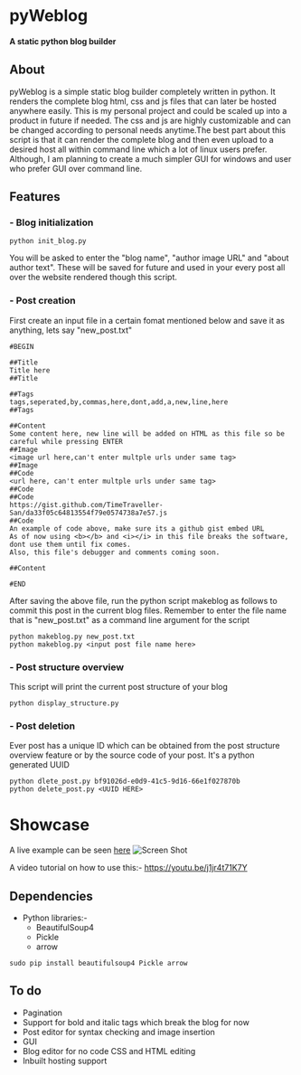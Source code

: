 # pyWeblog
#### A static python blog builder 

## About
pyWeblog is a simple static blog builder completely written in python. It renders the complete blog html, css and js files that can later be hosted anywhere easily. This is my personal project and could be scaled up into a product in future if needed. The css and js are highly customizable and can be changed according to personal needs anytime.The best part about this script is that it can render the complete blog and then even upload to a desired host all within command line which a lot of linux users prefer. Although, I am planning to create a much simpler GUI for windows and user who prefer GUI over command line.

## Features

### - Blog initialization
  ```
python init_blog.py
```
You will be asked to enter the "blog name", "author image URL" and "about author text". These will be saved for future and used in your every post all over the website rendered though this script.

### - Post creation
 First create an input file in a certain fomat mentioned below and save it as anything, lets say "new_post.txt" 
```
#BEGIN

##Title
Title here
##Title

##Tags
tags,seperated,by,commas,here,dont,add,a,new,line,here
##Tags

##Content
Some content here, new line will be added on HTML as this file so be careful while pressing ENTER
##Image
<image url here,can't enter multple urls under same tag>
##Image
##Code
<url here, can't enter multple urls under same tag>
##Code
##Code
https://gist.github.com/TimeTraveller-San/da33f05c64813554f79e0574738a7e57.js
##Code
An example of code above, make sure its a github gist embed URL
As of now using <b></b> and <i></i> in this file breaks the software, dont use them until fix comes.
Also, this file's debugger and comments coming soon.

##Content

#END
```
After saving the above file, run the python script makeblog as follows to commit this post in the current blog files. Remember to enter the file name that is "new_post.txt" as a command line argument for the script
 ```
python makeblog.py new_post.txt
python makeblog.py <input post file name here>
```
### - Post structure overview 
 This script will print the current post structure of your blog
```
python display_structure.py
```
### - Post deletion
 Ever post has a unique ID which can be obtained from the post structure overview feature or by the source code of your post. It's a python generated UUID
```
python dlete_post.py bf91026d-e0d9-41c5-9d16-66e1f027870b
python delete_post.py <UUID HERE>
```

# Showcase
A live example can be seen [here](http://timemachine.netlify.com)
![Screen Shot](https://i.imgur.com/2XiCSqQ.jpg)

A video tutorial on how to use this:-
https://youtu.be/j1jr4t71K7Y


## Dependencies 
- Python libraries:-
  - BeautifulSoup4
  - Pickle
  - arrow
 ```
 sudo pip install beautifulsoup4 Pickle arrow
 ```
## To do
- Pagination
- Support for bold and italic tags which break the blog for now
- Post editor for syntax checking and image insertion
- GUI
- Blog editor for no code CSS and HTML editing 
- Inbuilt hosting support
